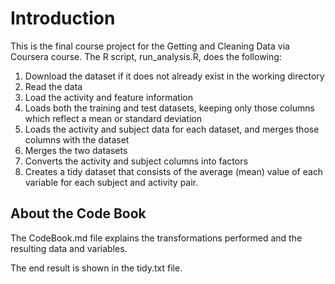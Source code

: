 # Introduction

This is the final course project for the Getting and Cleaning Data via Coursera course. The R script, run_analysis.R, does the following:

1. Download the dataset if it does not already exist in the working directory
2. Read the data
3. Load the activity and feature information
4. Loads both the training and test datasets, keeping only those columns which reflect a mean or standard deviation
5. Loads the activity and subject data for each dataset, and merges those columns with the dataset
6. Merges the two datasets
7. Converts the activity and subject columns into factors
8. Creates a tidy dataset that consists of the average (mean) value of each variable for each subject and activity pair.

About the Code Book
-------------------
The CodeBook.md file explains the transformations performed and the resulting data and variables.

The end result is shown in the tidy.txt file.
